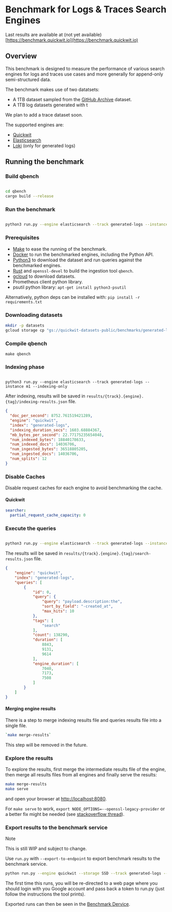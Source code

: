 # Benchmark for Logs & Traces Search Engines

Last results are available at (not yet available) [https://benchmark.quickwit.io](https://benchmark.quickwit.io)

## Overview

This benchmark is designed to measure the performance of various search engines for logs and traces use cases and more generally for append-only semi-structured data.

The benchmark makes use of two datatsets:
- A 1TB dataset sampled from the [GitHub Archive](https://www.gharchive.org/) dataset.
- A 1TB log datasets generated with t

We plan to add a trace dataset soon.

The supported engines are:
- [Quickwit](https://quickwit.io)
- [Elasticsearch](https://www.elastic.co/)
- [Loki](https://grafana.com/oss/loki/) (only for generated logs)


## Running the benchmark

### Build qbench

```bash

cd qbench
cargo build --release

```

### Run the benchmark

```bash

python3 run.py --engine elasticsearch --track generated-logs --instance m1

```

### Prerequisites

- [Make](https://www.gnu.org/software/make/) to ease the running of the benchmark.
- [Docker](https://docs.docker.com/get-docker/) to run the benchmarked engines, including the Python API.
- [Python3](https://www.python.org/downloads/) to download the dataset and run queries against the benchmarked engines.
- [Rust](https://www.rust-lang.org/tools/install) and `openssl-devel` to build the ingestion tool `qbench`.
- [gcloud](https://cloud.google.com/sdk/docs/install) to download datasets.
- Prometheus client python library.
- psutil python library: `apt-get install python3-psutil`

Alternatively, python deps can be installed with:
`pip install -r requirements.txt`

### Downloading datasets

```bash
mkdir -p datasets
gcloud storage cp "gs://quickwit-datasets-public/benchmarks/generated-logs/generated-logs-v1-????.ndjson.gz" datasets/
```

### Compile qbench

```
make qbench
```

### Indexing phase

```

python3 run.py --engine elasticsearch --track generated-logs --instance m1 --indexing-only

```

After indexing, results will be saved in `results/{track}.{engine}.{tag}/indexing-results.json` file.

```json
{
  "doc_per_second": 8752.761519421289,
  "engine": "quickwit",
  "index": "generated-logs",
  "indexing_duration_secs": 1603.68884367,
  "mb_bytes_per_second": 22.77175235654048,
  "num_indexed_bytes": 18840178633,
  "num_indexed_docs": 14036706,
  "num_ingested_bytes": 36518805205,
  "num_ingested_docs": 14036706,
  "num_splits": 12
}
```

### Disable Caches
Disable request caches for each engine to avoid benchmarking the cache.

#### Quickwit
```yaml
searcher:
  partial_request_cache_capacity: 0
```

### Execute the queries

```bash

python3 run.py --engine elasticsearch --track generated-logs --instance m1 --search-only

```

The results will be saved in `results/{track}.{engine}.{tag}/search-results.json` file.

```json
{
    "engine": "quickwit",
    "index": "generated-logs",
    "queries": [
        {
            "id": 0,
            "query": {
                "query": "payload.description:the",
                "sort_by_field": "-created_at",
                "max_hits": 10
            },
            "tags": [
                "search"
            ],
            "count": 138290,
            "duration": [
                8843,
                9131,
                9614
            ],
            "engine_duration": [
                7040,
                7173,
                7508
            ]
        }
    ]
}
```

#### Merging engine results

There is a step to merge indexing results file and queries results file into a single file.

```bash
`make merge-results`
```

This step will be removed in the future.


### Explore the results

To explore the results, first merge the intermediate results file of the engine, then merge all results files from all engines and finally serve the results:

```bash
make merge-results
make serve
```

and open your browser at [http://localhost:8080](http://localhost:8080).

For `make serve` to work, `export NODE_OPTIONS=--openssl-legacy-provider` or a better fix might be needed (see [stackoverflow thread](https://stackoverflow.com/questions/69692842/error-message-error0308010cdigital-envelope-routinesunsupported)).


### Export results to the benchmark service

> [!NOTE]
> This is still WIP and subject to change.

Use `run.py` with `--export-to-endpoint` to export benchmark results to the benchmark service.
```bash
python run.py --engine quickwit --storage SSD --track generated-logs --instance P14s_laptop --tags "$(date '+%Y%m%d')_${USER}_test_run"  --export-to-endpoint https://qw-internal-benchmark-service.104.155.161.122.nip.io --disable-exporter-https-verification
```
The first time this runs, you will be re-directed to a web page where
you should login with you Google account and pass back a token to run.py (just follow the
instructions the tool prints).

Exported runs can then be seen in the [Benchmark Dervice](https://qw-internal-benchmark-service.104.155.161.122.nip.io).
